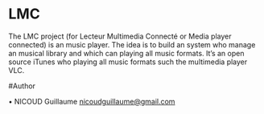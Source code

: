 # LMC
The LMC project (for Lecteur Multimedia Connecté or Media player connected) is an music player.
The idea is to build an system who manage an musical library and which can playing all music formats. It’s an open source iTunes who playing all music formats such the multimedia player VLC.

#Author

•	NICOUD Guillaume <nicoudguillaume@gmail.com>
